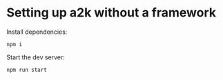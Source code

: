 # Setting up a2k without a framework

Install dependencies:

`npm i`

Start the dev server:

`npm run start`
